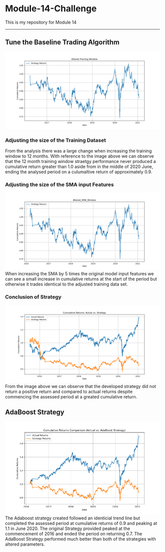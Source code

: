 # Module-14-Challenge
This is my repository for Module 14
___
## Tune the Baseline Trading Algorithm
![Image](./Images/Alterered_Training_Window.png)
### Adjusting the size of the Training Dataset
From the analysis there was a large change when increasing the training window to 12 months. With reference to the image above we can observe that the 12 month training window straetgy performance never produced a cumulative return greater than 1.0 aside from in the middle of 2020 June, ending the analysed period on a culumaltive return of approximately 0.9. 

### Adjusting the size of the SMA input Features
![Image](./Images/Altered_SMA_Window.png)
When increasing the SMA by 5 times the original model input features we can see a small increase in cumulative returns at the start of the period but otherwise it trades identical to the adjusted training data set. 

### Conclusion of Strategy
![Image](./Images/cumulative_returns_baseline.png)
From the image above we can observe that the developed strategy did not return a positive return and compared to actual returns despite commencing the assessed period at a greated cumulative return. 

## AdaBoost Strategy
![Image](./Images/AdaBoost_Strategy.png)
The Adaboost strategy created followed an identicial trend line but completed the assessed period at cumulative returns of 0.9 and peaking at 1.1 in June 2020. The original Strategy provided peaked at the commencement of 2016 and ended the period on returning 0.7. The AdaBoost Strategy performed much better than both of the strategies with altered parameters.  
